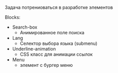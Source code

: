 Задача потрениоваться в разработке элементов

Blocks:
* Search-box
  * Анимированное поле поиска
* Lang
  * Селектор выбора языка (submenu)
* Underline-animation
  * CSS класс для анимации ссылок
* Menu
  * элемент с бургер меню
